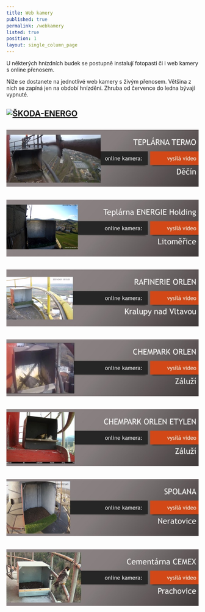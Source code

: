 ```yaml
---
title: Web kamery
published: true
permalink: /webkamery
listed: true
position: 1
layout: single_column_page
---
```

U některých hnízdních budek se postupně instalují fotopasti či i web kamery s online přenosem. 

Níže se dostanete na jednotlivé web kamery s živým přenosem. Většina z nich se zapíná jen na období hnízdění. Zhruba od července do ledna bývají vypnuté.

## [![ŠKODA-ENERGO](/media/karticka_škodaenergo.jpg)](https://www.sko-energo.cz/online-kamera/)

## [![Teplárna Termo](/media/karticka_termo.jpg)](http://sokoli.jaw.cz/)

## [![Teplárna Litoměřice](/media/karticka_Litomerice.jpg)](https://enh.enetiqa.cz/webkamera/#ptaci_hnizdo)

## [![ORLEN Kralupy nad Vltavou](/media/karticka_orlen_rafinerie.jpg)](https://www.orlenunipetrol.cz/cs/zodpovedna_firma/zivotni-prostredi/starame-se-o-sokoly/Stranky/zajimavosti-z-budky-v-kralupech-nad-vltavou.aspx)

## [![Chempark Záluží](/media/karticka_orlen_chempark.jpg)](https://www.orlenunipetrol.cz/cs/zodpovedna_firma/zivotni-prostredi/starame-se-o-sokoly/Stranky/zajimavosti-z-budky-v-chemparku-zaluzi.aspx)

## [![Chempark Záluží Etylen](/media/karticka_orlen_etylen.jpg)](https://www.orlenunipetrol.cz/cs/zodpovedna_firma/zivotni-prostredi/starame-se-o-sokoly/Stranky/zajimavosti-z-budky-v-chemparku-zaluzi.aspx)

## [![Spolana Neratovice](/media/karticka_spolana.jpg)](https://www.orlenunipetrol.cz/cs/zodpovedna_firma/zivotni-prostredi/starame-se-o-sokoly/Stranky/zajimavosti-z-budky-ve-spolane-neratovice.aspx)

## [![Cementárna Cemex](/media/karticka_cemex.jpg)](https://www.youtube.com/live/Ys_OLo333Es?si=Vf4FEi4-QRx5rFJG)
